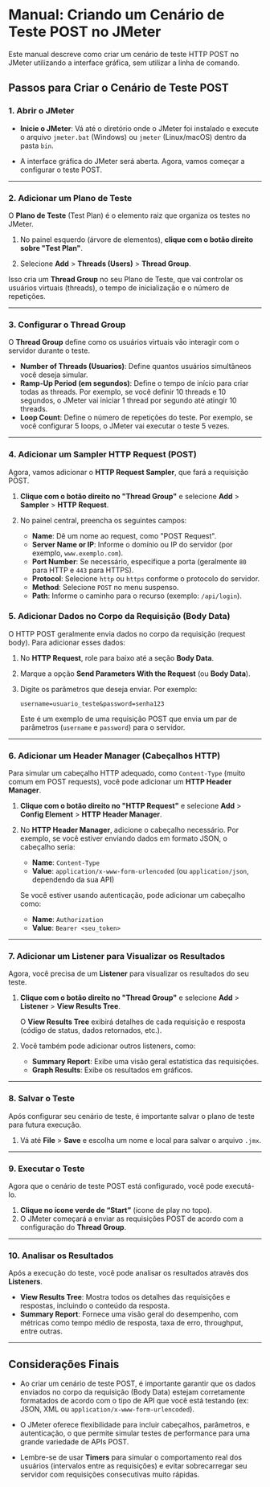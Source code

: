 # Manual: Criando um Cenário de Teste POST no JMeter

Este manual descreve como criar um cenário de teste HTTP POST no JMeter utilizando a interface gráfica, sem utilizar a linha de comando.

## Passos para Criar o Cenário de Teste POST

### 1. **Abrir o JMeter**

- **Inicie o JMeter**: Vá até o diretório onde o JMeter foi instalado e execute o arquivo `jmeter.bat` (Windows) ou `jmeter` (Linux/macOS) dentro da pasta `bin`.
  
- A interface gráfica do JMeter será aberta. Agora, vamos começar a configurar o teste POST.

---

### 2. **Adicionar um Plano de Teste**

O **Plano de Teste** (Test Plan) é o elemento raiz que organiza os testes no JMeter.

1. No painel esquerdo (árvore de elementos), **clique com o botão direito sobre "Test Plan"**.
   
2. Selecione **Add** > **Threads (Users)** > **Thread Group**.

Isso cria um **Thread Group** no seu Plano de Teste, que vai controlar os usuários virtuais (threads), o tempo de inicialização e o número de repetições.

---

### 3. **Configurar o Thread Group**

O **Thread Group** define como os usuários virtuais vão interagir com o servidor durante o teste.

- **Number of Threads (Usuarios)**: Define quantos usuários simultâneos você deseja simular.
- **Ramp-Up Period (em segundos)**: Define o tempo de início para criar todas as threads. Por exemplo, se você definir 10 threads e 10 segundos, o JMeter vai iniciar 1 thread por segundo até atingir 10 threads.
- **Loop Count**: Define o número de repetições do teste. Por exemplo, se você configurar 5 loops, o JMeter vai executar o teste 5 vezes.

---

### 4. **Adicionar um Sampler HTTP Request (POST)**

Agora, vamos adicionar o **HTTP Request Sampler**, que fará a requisição POST.

1. **Clique com o botão direito no "Thread Group"** e selecione **Add** > **Sampler** > **HTTP Request**.

2. No painel central, preencha os seguintes campos:

   - **Name**: Dê um nome ao request, como "POST Request".
   - **Server Name or IP**: Informe o domínio ou IP do servidor (por exemplo, `www.exemplo.com`).
   - **Port Number**: Se necessário, especifique a porta (geralmente `80` para HTTP e `443` para HTTPS).
   - **Protocol**: Selecione `http` ou `https` conforme o protocolo do servidor.
   - **Method**: Selecione `POST` no menu suspenso.
   - **Path**: Informe o caminho para o recurso (exemplo: `/api/login`).

### 5. **Adicionar Dados no Corpo da Requisição (Body Data)**

O HTTP POST geralmente envia dados no corpo da requisição (request body). Para adicionar esses dados:

1. No **HTTP Request**, role para baixo até a seção **Body Data**.
   
2. Marque a opção **Send Parameters With the Request** (ou **Body Data**).

3. Digite os parâmetros que deseja enviar. Por exemplo:

   ```
   username=usuario_teste&password=senha123
   ```

   Este é um exemplo de uma requisição POST que envia um par de parâmetros (`username` e `password`) para o servidor.

---

### 6. **Adicionar um Header Manager (Cabeçalhos HTTP)**

Para simular um cabeçalho HTTP adequado, como `Content-Type` (muito comum em POST requests), você pode adicionar um **HTTP Header Manager**.

1. **Clique com o botão direito no "HTTP Request"** e selecione **Add** > **Config Element** > **HTTP Header Manager**.

2. No **HTTP Header Manager**, adicione o cabeçalho necessário. Por exemplo, se você estiver enviando dados em formato JSON, o cabeçalho seria:

   - **Name**: `Content-Type`
   - **Value**: `application/x-www-form-urlencoded` (ou `application/json`, dependendo da sua API)

   Se você estiver usando autenticação, pode adicionar um cabeçalho como:

   - **Name**: `Authorization`
   - **Value**: `Bearer <seu_token>`

---

### 7. **Adicionar um Listener para Visualizar os Resultados**

Agora, você precisa de um **Listener** para visualizar os resultados do seu teste.

1. **Clique com o botão direito no "Thread Group"** e selecione **Add** > **Listener** > **View Results Tree**.
   
   O **View Results Tree** exibirá detalhes de cada requisição e resposta (código de status, dados retornados, etc.).

2. Você também pode adicionar outros listeners, como:
   - **Summary Report**: Exibe uma visão geral estatística das requisições.
   - **Graph Results**: Exibe os resultados em gráficos.

---

### 8. **Salvar o Teste**

Após configurar seu cenário de teste, é importante salvar o plano de teste para futura execução.

1. Vá até **File** > **Save** e escolha um nome e local para salvar o arquivo `.jmx`.

---

### 9. **Executar o Teste**

Agora que o cenário de teste POST está configurado, você pode executá-lo.

1. **Clique no ícone verde de “Start”** (ícone de play no topo).
2. O JMeter começará a enviar as requisições POST de acordo com a configuração do **Thread Group**.

---

### 10. **Analisar os Resultados**

Após a execução do teste, você pode analisar os resultados através dos **Listeners**.

- **View Results Tree**: Mostra todos os detalhes das requisições e respostas, incluindo o conteúdo da resposta.
- **Summary Report**: Fornece uma visão geral do desempenho, com métricas como tempo médio de resposta, taxa de erro, throughput, entre outras.

---

## Considerações Finais

- Ao criar um cenário de teste POST, é importante garantir que os dados enviados no corpo da requisição (Body Data) estejam corretamente formatados de acordo com o tipo de API que você está testando (ex: JSON, XML ou `application/x-www-form-urlencoded`).
  
- O JMeter oferece flexibilidade para incluir cabeçalhos, parâmetros, e autenticação, o que permite simular testes de performance para uma grande variedade de APIs POST.

- Lembre-se de usar **Timers** para simular o comportamento real dos usuários (intervalos entre as requisições) e evitar sobrecarregar seu servidor com requisições consecutivas muito rápidas.

